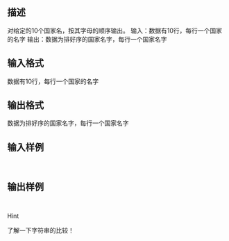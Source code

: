 ## 描述

对给定的10个国家名，按其字母的顺序输出。 输入：数据有10行，每行一个国家的名字 输出：数据为排好序的国家名字，每行一个国家名字

## 输入格式

数据有10行，每行一个国家的名字

## 输出格式

数据为排好序的国家名字，每行一个国家名字

## 输入样例

```plaintext
 
```

## 输出样例

```plaintext
 
```

Hint

了解一下字符串的比较！



 

